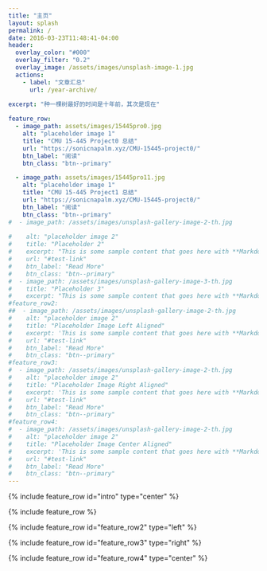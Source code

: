 ```yaml
---
title: "主页"
layout: splash
permalink: /
date: 2016-03-23T11:48:41-04:00
header:
  overlay_color: "#000"
  overlay_filter: "0.2"
  overlay_image: /assets/images/unsplash-image-1.jpg
  actions:
    - label: "文章汇总"
      url: /year-archive/
  
excerpt: "种一棵树最好的时间是十年前，其次是现在"

feature_row:
  - image_path: assets/images/15445pro0.jpg
    alt: "placeholder image 1"
    title: "CMU 15-445 Project0 总结"
    url: "https://sonicnapalm.xyz/CMU-15445-project0/"
    btn_label: "阅读"
    btn_class: "btn--primary"

  - image_path: assets/images/15445pro11.jpg
    alt: "placeholder image 1"
    title: "CMU 15-445 Project1 总结"
    url: "https://sonicnapalm.xyz/CMU-15445-project0/"
    btn_label: "阅读"
    btn_class: "btn--primary"
#  - image_path: /assets/images/unsplash-gallery-image-2-th.jpg
    
#    alt: "placeholder image 2"
#    title: "Placeholder 2"
#    excerpt: "This is some sample content that goes here with **Markdown** formatting."
#    url: "#test-link"
#    btn_label: "Read More"
#    btn_class: "btn--primary"
#  - image_path: /assets/images/unsplash-gallery-image-3-th.jpg
#    title: "Placeholder 3"
#    excerpt: "This is some sample content that goes here with **Markdown** formatting."
#feature_row2:
##  - image_path: /assets/images/unsplash-gallery-image-2-th.jpg
#    alt: "placeholder image 2"
#    title: "Placeholder Image Left Aligned"
#    excerpt: 'This is some sample content that goes here with **Markdown** formatting. Left aligned with `type="left"`'
#    url: "#test-link"
#    btn_label: "Read More"
#    btn_class: "btn--primary"
#feature_row3:
#  - image_path: /assets/images/unsplash-gallery-image-2-th.jpg
#    alt: "placeholder image 2"
#    title: "Placeholder Image Right Aligned"
#    excerpt: 'This is some sample content that goes here with **Markdown** formatting. Right aligned with `type="right"`'
#    url: "#test-link"
#    btn_label: "Read More"
#    btn_class: "btn--primary"
#feature_row4:
#  - image_path: /assets/images/unsplash-gallery-image-2-th.jpg
#    alt: "placeholder image 2"
#    title: "Placeholder Image Center Aligned"
#    excerpt: 'This is some sample content that goes here with **Markdown** formatting. Centered with `type="center"`'
#    url: "#test-link"
#    btn_label: "Read More"
#    btn_class: "btn--primary"
---
```


{% include feature_row id="intro" type="center" %}

{% include feature_row %}

{% include feature_row id="feature_row2" type="left" %}

{% include feature_row id="feature_row3" type="right" %}

{% include feature_row id="feature_row4" type="center" %}
